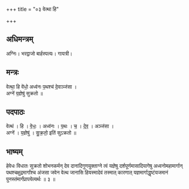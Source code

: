 +++
title = "०३ वेत्था हि"

+++
## अधिमन्त्रम्
अग्निः। भरद्वाजो बार्हस्पत्यः। गायत्री।

## मन्त्रः
वेत्था॒ हि वे॑धो॒ अध्व॑नः प॒थश्च॑ दे॒वाञ्ज॑सा ।  
अग्ने॑ य॒ज्ञेषु॑ सुक्रतो ॥

## पदपाठः
वेत्थ॑ । हि । वे॒धः॒ । अध्व॑नः । प॒थः । च॒ । दे॒व॒ । अञ्ज॑सा ।  
अग्ने॑ । य॒ज्ञेषु॑ । सु॒क्र॒तो॒ इति॑ सुऽक्रतो ॥

## भाष्यम्
हेवेधः विधातः सुक्रतो शोभनकर्मन् देव दानादिगुणयुक्ताग्ने त्वं यज्ञेषु दर्शपूर्णमासादियागेषु अध्वनोमहामार्गान् पथश्चक्षुद्रमार्गांश्च अंजसा जवेन वेत्थ जानासि हियस्मादेवं तस्मात् कारणात् यज्ञमार्गाद्धृष्टंयजमानं पुनस्तंमार्गंप्रापयेत्यर्थः ॥ ३ ॥